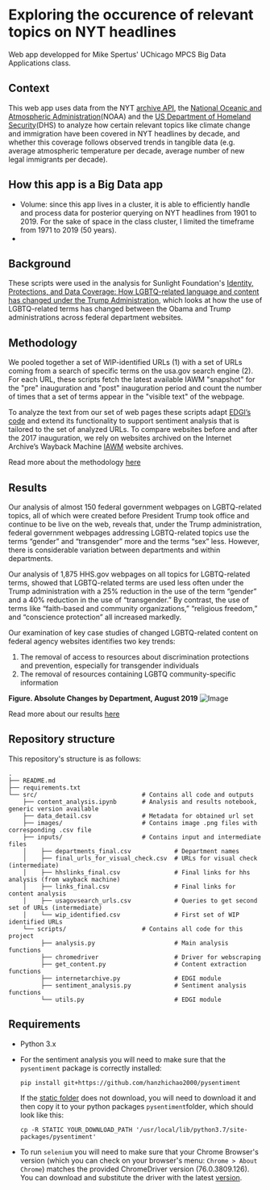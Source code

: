 # Exploring the occurence of relevant topics on NYT headlines
Web app developped for Mike Spertus' UChicago MPCS Big Data Applications class.

## Context
This web app uses data from the NYT [archive API](https://developer.nytimes.com/docs/archive-product/1/overview), the [National Oceanic and Atmospheric Administration](https://www.ncdc.noaa.gov/cag/national/time-series/110-tavg-all-1-1901-2019.csv?base_prd=true)(NOAA) and the [US Department of Homeland Security](https://www.dhs.gov/immigration-statistics/refugees-asylees)(DHS) to analyze how certain relevant topics like climate change and immigration have been covered in NYT headlines by decade, and whether this coverage follows observed trends in tangible data (e.g. average atmospheric temperature per decade, average number of new legal immigrants per decade).

## How this app is a Big Data app
- Volume: since this app lives in a cluster, it is able to efficiently handle and process data for posterior querying on NYT headlines from 1901 to 2019. For the sake of space in the class cluster, I limited the timeframe from 1971 to 2019 (50 years).
- 


## Background
These scripts were used in the analysis for Sunlight Foundation's [Identity, Protections, and Data Coverage: How LGBTQ-related language and content has changed under the Trump Administration](https://sunlightfoundation.com/web-integrity-project/), which looks at how the use of LGBTQ-related terms has changed between the Obama and Trump administrations across federal department websites.

## Methodology
We pooled together a set of WIP-identified URLs (1) with a set of URLs coming
from a search of specific terms on the usa.gov search engine (2).
For each URL, these scripts fetch the latest available IAWM "snapshot" for the "pre" inauguration and "post" inauguration period and count the number of times that a
set of terms appear in the "visible text" of the webpage.

To analyze the text from our set of web pages these scripts adapt [EDGI’s
code](https://github.com/ericnost/EDGI) and extend its functionality to
support sentiment analysis that is tailored to the set of analyzed URLs.
To compare websites before and after the 2017 inauguration, we rely
on websites archived on the Internet Archive’s Wayback Machine [IAWM](https://archive.org/web/) website archives.

Read more about the methodology [here](https://sunlightfoundation.com/web-integrity-project/)

## Results
Our analysis of almost 150 federal government webpages on LGBTQ-related topics, all of which were created before President Trump took office and continue to be live on the web, reveals that, under the Trump administration, federal government webpages addressing LGBTQ-related topics use the terms “gender” and “transgender” more and the terms “sex” less. However, there is considerable variation between departments and within departments.

Our analysis of 1,875 HHS.gov webpages on all topics for LGBTQ-related terms, showed that LGBTQ-related terms are used less often under the Trump administration with a 25% reduction in the use of the term “gender” and a 40% reduction in the use of “transgender.”
By contrast, the use of terms like “faith-based and community organizations,” “religious freedom,” and “conscience protection” all increased markedly.

Our examination of key case studies of changed LGBTQ-related content on federal agency websites identifies two key trends: 
1. The removal of access to resources about discrimination protections and prevention, especially for transgender individuals
2. The removal of resources containing LGBTQ community-specific information


**Figure. Absolute Changes by Department, August 2019**
![Image](https://github.com/sunlightpolicy/lgbtq_trends/blob/master/src/images/fig3.png "Changes by department")

Read more about our results [here](https://sunlightfoundation.com/web-integrity-project/)

## Repository structure
This repository's structure is as follows:

```
.
├── README.md                         
├── requirements.txt                 
└── src/                             # Contains all code and outputs
    ├── content_analysis.ipynb       # Analysis and results notebook, generic version available
    ├── data_detail.csv              # Metadata for obtained url set
    ├── images/                      # Contains image .png files with corresponding .csv file
    ├── inputs/                      # Contains input and intermediate files
    │    ├── departments_final.csv            # Department names
    │    ├── final_urls_for_visual_check.csv  # URLs for visual check (intermediate)
    │    ├── hhslinks_final.csv               # Final links for hhs analysis (from wayback machine)    
    │    ├── links_final.csv                  # Final links for content analysis  
    │    ├── usagovsearch_urls.csv            # Queries to get second set of URLs (intermediate)
    │    └── wip_identified.csv               # First set of WIP identified URLs  
    └── scripts/                     # Contains all code for this project
         ├── analysis.py                      # Main analysis functions
         ├── chromedriver                     # Driver for webscraping
         ├── get_content.py                   # Content extraction functions
         ├── internetarchive.py               # EDGI module
         ├── sentiment_analysis.py            # Sentiment analysis functions
         └── utils.py                         # EDGI module
```

## Requirements
- Python 3.x
- For the sentiment analysis you will need to make sure that the `pysentiment`
package is correctly installed:

  `pip install git+https://github.com/hanzhichao2000/pysentiment`

  If the [static folder](https://github.com/hanzhichao2000/pysentiment/tree/master/pysentiment/static) does not download, you will need to download it and then
  copy it to your python packages `pysentiment`folder, which should look like this:

  `cp -R STATIC YOUR_DOWNLOAD_PATH '/usr/local/lib/python3.7/site-packages/pysentiment'`
- To run `selenium` you will need to make sure that your Chrome Browser's version (which you can check on your browser's menu: `Chrome > About Chrome`) matches the provided ChromeDriver version (76.0.3809.126). You can download and substitute the driver with the latest [version](https://sites.google.com/a/chromium.org/chromedriver/downloads).
